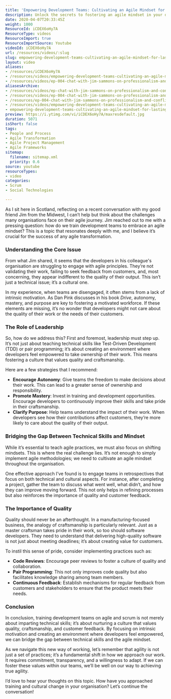 ```yaml
---
title: 'Empowering Development Teams: Cultivating an Agile Mindset for Lasting Quality'
description: Unlock the secrets to fostering an agile mindset in your development teams! Discover strategies to enhance quality, ownership, and customer focus.
date: 2020-04-07T20:33:45Z
weight: 1000
ResourceId: iCDEX6oHy7A
ResourceType: videos
ResourceImport: true
ResourceImportSource: Youtube
videoId: iCDEX6oHy7A
url: /resources/videos/:slug
slug: empowering-development-teams-cultivating-an-agile-mindset-for-lasting-quality
layout: video
aliases:
- /resources/iCDEX6oHy7A
- /resources/videos/empowering-development-teams-cultivating-an-agile-mindset-for-lasting-quality
- /resources/videos/ep-004-chat-with-jim-sammons-on-professionalism-and-conflicting-priorities
aliasesArchive:
- /resources/videos/ep-chat-with-jim-sammons-on-professionalism-and-conflicting-priorities
- /resources/videos/ep-004-chat-with-jim-sammons-on-professionalism-and-conflicting-priorities
- /resources/ep-004-chat-with-jim-sammons-on-professionalism-and-conflicting-priorities
- /resources/videos/empowering-development-teams-cultivating-an-agile-mindset-for-lasting-quality
- empowering-development-teams-cultivating-an-agile-mindset-for-lasting-quality
preview: https://i.ytimg.com/vi/iCDEX6oHy7A/maxresdefault.jpg
duration: 5071
isShort: false
tags:
- People and Process
- Agile Transformation
- Agile Project Management
- Agile Frameworks
sitemap:
  filename: sitemap.xml
  priority: 0.6
source: youtube
resourceTypes:
- video
categories:
- Scrum
- Social Technologies

---
```

As I sit here in Scotland, reflecting on a recent conversation with my good friend Jim from the Midwest, I can’t help but think about the challenges many organisations face on their agile journey. Jim reached out to me with a pressing question: how do we train development teams to embrace an agile mindset? This is a topic that resonates deeply with me, and I believe it’s crucial for the success of any agile transformation.

### Understanding the Core Issue

From what Jim shared, it seems that the developers in his colleague's organisation are struggling to engage with agile principles. They’re not validating their work, failing to seek feedback from customers, and, most concerning, they appear indifferent to the quality of their output. This isn’t just a technical issue; it’s a cultural one. 

In my experience, when teams are disengaged, it often stems from a lack of intrinsic motivation. As Dan Pink discusses in his book *Drive*, autonomy, mastery, and purpose are key to fostering a motivated workforce. If these elements are missing, it’s no wonder that developers might not care about the quality of their work or the needs of their customers.

### The Role of Leadership

So, how do we address this? First and foremost, leadership must step up. It’s not just about teaching technical skills like Test-Driven Development (TDD) or pair programming; it’s about creating an environment where developers feel empowered to take ownership of their work. This means fostering a culture that values quality and craftsmanship.

Here are a few strategies that I recommend:

- **Encourage Autonomy**: Give teams the freedom to make decisions about their work. This can lead to a greater sense of ownership and responsibility.
- **Promote Mastery**: Invest in training and development opportunities. Encourage developers to continuously improve their skills and take pride in their craftsmanship.
- **Clarify Purpose**: Help teams understand the impact of their work. When developers see how their contributions affect customers, they’re more likely to care about the quality of their output.

### Bridging the Gap Between Technical Skills and Mindset

While it’s essential to teach agile practices, we must also focus on shifting mindsets. This is where the real challenge lies. It’s not enough to simply implement agile methodologies; we need to cultivate an agile mindset throughout the organisation.

One effective approach I’ve found is to engage teams in retrospectives that focus on both technical and cultural aspects. For instance, after completing a project, gather the team to discuss what went well, what didn’t, and how they can improve moving forward. This not only helps in refining processes but also reinforces the importance of quality and customer feedback.

### The Importance of Quality

Quality should never be an afterthought. In a manufacturing-focused business, the analogy of craftsmanship is particularly relevant. Just as a master craftsman takes pride in their work, so too should software developers. They need to understand that delivering high-quality software is not just about meeting deadlines; it’s about creating value for customers.

To instil this sense of pride, consider implementing practices such as:

- **Code Reviews**: Encourage peer reviews to foster a culture of quality and collaboration.
- **Pair Programming**: This not only improves code quality but also facilitates knowledge sharing among team members.
- **Continuous Feedback**: Establish mechanisms for regular feedback from customers and stakeholders to ensure that the product meets their needs.

### Conclusion

In conclusion, training development teams on agile and scrum is not merely about imparting technical skills; it’s about nurturing a culture that values quality, craftsmanship, and customer feedback. By focusing on intrinsic motivation and creating an environment where developers feel empowered, we can bridge the gap between technical skills and the agile mindset.

As we navigate this new way of working, let’s remember that agility is not just a set of practices; it’s a fundamental shift in how we approach our work. It requires commitment, transparency, and a willingness to adapt. If we can foster these values within our teams, we’ll be well on our way to achieving true agility. 

I’d love to hear your thoughts on this topic. How have you approached training and cultural change in your organisation? Let’s continue the conversation!

